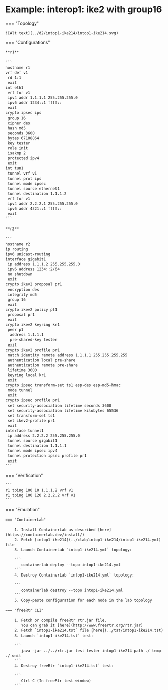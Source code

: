 # Example: interop1: ike2 with group16

=== "Topology"

    ![Alt text](../d2/intop1-ike214/intop1-ike214.svg)

=== "Configurations"

    **r1**

    ```
    hostname r1
    vrf def v1
     rd 1:1
     exit
    int eth1
     vrf for v1
     ipv4 addr 1.1.1.1 255.255.255.0
     ipv6 addr 1234::1 ffff::
     exit
    crypto ipsec ips
     group 16
     cipher des
     hash md5
     seconds 3600
     bytes 67108864
     key tester
     role init
     isakmp 2
     protected ipv4
     exit
    int tun1
     tunnel vrf v1
     tunnel prot ips
     tunnel mode ipsec
     tunnel source ethernet1
     tunnel destination 1.1.1.2
     vrf for v1
     ipv4 addr 2.2.2.1 255.255.255.0
     ipv6 addr 4321::1 ffff::
     exit
    ```

    **r2**

    ```
    hostname r2
    ip routing
    ipv6 unicast-routing
    interface gigabit1
     ip address 1.1.1.2 255.255.255.0
     ipv6 address 1234::2/64
     no shutdown
     exit
    crypto ikev2 proposal pr1
     encryption des
     integrity md5
     group 16
     exit
    crypto ikev2 policy pl1
     proposal pr1
     exit
    crypto ikev2 keyring kr1
     peer p1
      address 1.1.1.1
      pre-shared-key tester
     exit
    crypto ikev2 profile pr1
     match identity remote address 1.1.1.1 255.255.255.255
     authentication local pre-share
     authentication remote pre-share
     lifetime 3600
     keyring local kr1
     exit
    crypto ipsec transform-set ts1 esp-des esp-md5-hmac
     mode tunnel
     exit
    crypto ipsec profile pr1
     set security-association lifetime seconds 3600
     set security-association lifetime kilobytes 65536
     set transform-set ts1
     set ikev2-profile pr1
     exit
    interface tunnel1
     ip address 2.2.2.2 255.255.255.0
     tunnel source gigabit1
     tunnel destination 1.1.1.1
     tunnel mode ipsec ipv4
     tunnel protection ipsec profile pr1
     exit
    ```

=== "Verification"

    ```
    r1 tping 100 10 1.1.1.2 vrf v1
    r1 tping 100 120 2.2.2.2 vrf v1
    ```

=== "Emulation"

    === "ContainerLab"

        1. Install ContainerLab as described [here](https://containerlab.dev/install/)  
        2. Fetch [intop1-ike214](../clab/intop1-ike214/intop1-ike214.yml) file  
        3. Launch ContainerLab `intop1-ike214.yml` topology:  

        ```
           containerlab deploy --topo intop1-ike214.yml  
        ```
        4. Destroy ContainerLab `intop1-ike214.yml` topology:  

        ```
           containerlab destroy --topo intop1-ike214.yml  
        ```
        5. Copy-paste configuration for each node in the lab topology

    === "freeRtr CLI"

        1. Fetch or compile freeRtr rtr.jar file.  
           You can grab it [here](http://www.freertr.org/rtr.jar)  
        2. Fetch `intop1-ike214.tst` file [here](../tst/intop1-ike214.tst)  
        3. Launch `intop1-ike214.tst` test:  

        ```
           java -jar ../../rtr.jar test tester intop1-ike214 path ./ temp ./ wait
        ```
        4. Destroy freeRtr `intop1-ike214.tst` test:  

        ```
           Ctrl-C (In freeRtr test window)
        ```

